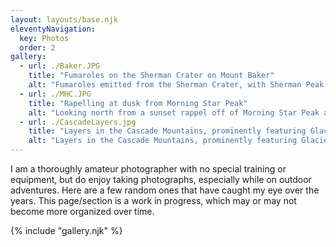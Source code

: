 ```yaml
---
layout: layouts/base.njk
eleventyNavigation:
  key: Photos 
  order: 2
gallery:
  - url: ./Baker.JPG
    title: "Fumaroles on the Sherman Crater on Mount Baker"
    alt: "Fumaroles emitted from the Sherman Crater, with Sherman Peak in the background, on the way to the summit of Mount Baker. 07/02/2022"
  - url: ./MHC.JPG
    title: "Rapelling at dusk from Morning Star Peak"
    alt: "Looking north from a sunset rappel off of Morning Star Peak after climbing the route Mile High Club. 08/18/22"
  - url: ./CascadeLayers.jpg
    title: "Layers in the Cascade Mountains, prominently featuring Glacier Peak and Ranier"
    alt: "Layers in the Cascade Mountains, prominently featuring Glacier Peak and Ranier.  As seen from the west ridge of Forbidden Peak. 09/06/22"
---
```


I am a thoroughly amateur photographer with no special training or equipment, but do enjoy taking photographs, especially while on outdoor adventures.  Here are a few random ones that have caught my eye over the years.  This page/section is a work in progress, which may or may not become more organized over time.

{% include "gallery.njk" %}

